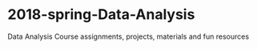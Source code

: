 # 2018-spring-Data-Analysis
Data Analysis Course assignments, projects, materials and fun resources
